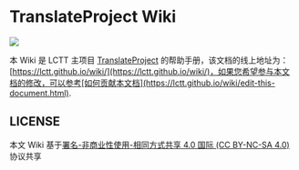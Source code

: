 # TranslateProject Wiki
![](https://img.shields.io/github/last-commit/lctt/wiki.svg)

本 Wiki 是 LCTT 主项目 [TranslateProject](https://github.com/LCTT/TranslateProject) 的帮助手册，该文档的线上地址为：[https://lctt.github.io/wiki/](https://lctt.github.io/wiki/)，如果您希望参与本文档的修改，可以参考[如何贡献本文档](https://lctt.github.io/wiki/edit-this-document.html).

## LICENSE
本文 Wiki 基于[署名-非商业性使用-相同方式共享 4.0 国际 (CC BY-NC-SA 4.0)](https://creativecommons.org/licenses/by-nc-sa/4.0/deed.zh)协议共享



